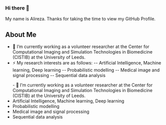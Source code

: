 ### Hi there 👋

<!--
**ahokmabadi/ahokmabadi** is a ✨ _special_ ✨ repository because its `README.md` (this file) appears on your GitHub profile.

Here are some ideas to get you started:

- 🔭 I’m currently working on ...
- 🌱 I’m currently learning ...
- 👯 I’m looking to collaborate on ...
- 🤔 I’m looking for help with ...
- 💬 Ask me about ...
- 📫 How to reach me: ...
- 😄 Pronouns: ...
- ⚡ Fun fact: ...
-->


<div size='20px'> My name is Alireza. Thanks for taking the time to view my GitHub Profile.
</div>

<h2> About Me </h2>

- 🔭 I’m currently working as a volunteer researcher at the Center for Computational Imaging and Simulation Technologies in Biomedicine (CISTIB) at the University of Leeds.
- ⚡ My research interests are as follows:
-- Artificial Intelligence, Machine learning, Deep learning
-- Probabilistic modelling
-- Medical image and signal processing
-- Sequential data analysis

<ul>
- 🔭 I’m currently working as a volunteer researcher at the Center for Computational Imaging and Simulation Technologies in Biomedicine (CISTIB) at the University of Leeds.
  <li>Artificial Intelligence, Machine learning, Deep learning</li>
  <li>Probabilistic modelling</li>
  <li>Medical image and signal processing</li>
  <li>Sequential data analysis</li>
</ul>
